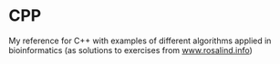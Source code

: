# CPP

My reference for C++ with examples of different algorithms applied in bioinformatics (as solutions to exercises from www.rosalind.info)

